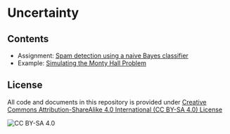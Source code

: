 # Uncertainty

## Contents

* Assignment: [Spam detection using a naive Bayes classifier](https://nbviewer.jupyter.org/github/mhahsler/CS7320-AI/blob/master/Games/Naive_Bayes_classifier.ipynb)
* Example: [Simulating the Monty Hall Problem](https://nbviewer.jupyter.org/github/mhahsler/CS7320-AI/blob/master/Games/Monty_Hall_problem.ipynb)

## License
All code and documents in this repository is provided under [Creative Commons Attribution-ShareAlike 4.0 International (CC BY-SA 4.0) License](https://creativecommons.org/licenses/by-sa/4.0/)

![CC BY-SA 4.0](https://licensebuttons.net/l/by-sa/3.0/88x31.png)

```python

```
